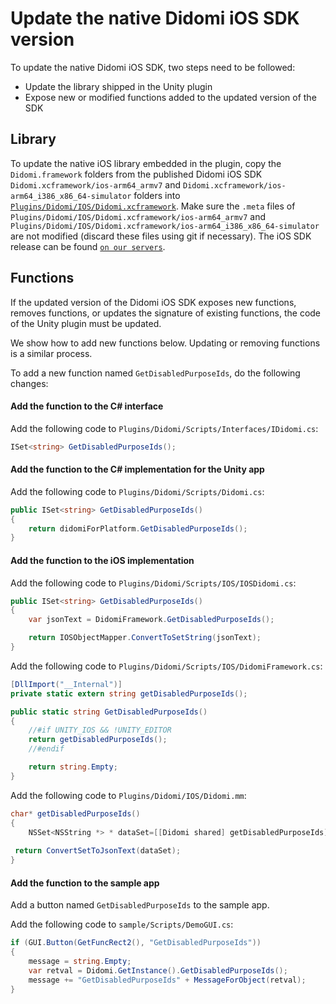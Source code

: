 # Update the native Didomi iOS SDK version

To update the native Didomi iOS SDK, two steps need to be followed:

- Update the library shipped in the Unity plugin
- Expose new or modified functions added to the updated version of the SDK

## Library

To update the native iOS library embedded in the plugin, copy the `Didomi.framework` folders from the published Didomi iOS SDK `Didomi.xcframework/ios-arm64_armv7` and `Didomi.xcframework/ios-arm64_i386_x86_64-simulator` folders into [`Plugins/Didomi/IOS/Didomi.xcframework`](../../source/Plugins/Didomi/IOS). Make sure the `.meta` files of `Plugins/Didomi/IOS/Didomi.xcframework/ios-arm64_armv7` and `Plugins/Didomi/IOS/Didomi.xcframework/ios-arm64_i386_x86_64-simulator` are not modified (discard these files using git if necessary).
The iOS SDK release can be found  [`on our servers`](https://developers.didomi.io/cmp/mobile-sdk/ios/setup#manually).

## Functions

If the updated version of the Didomi iOS SDK exposes new functions, removes functions, or updates the signature of existing functions, the code of the Unity plugin must be updated.

We show how to add new functions below. Updating or removing functions is a similar process.

To add a new function named `GetDisabledPurposeIds`, do the following changes:

#### Add the function to the C# interface

Add the following code to `Plugins/Didomi/Scripts/Interfaces/IDidomi.cs`:

```csharp
ISet<string> GetDisabledPurposeIds();
```

#### Add the function to the C# implementation for the Unity app

Add the following code to `Plugins/Didomi/Scripts/Didomi.cs`:

```csharp
public ISet<string> GetDisabledPurposeIds()
{
    return didomiForPlatform.GetDisabledPurposeIds();
}
```

#### Add the function to the iOS implementation

Add the following code to `Plugins/Didomi/Scripts/IOS/IOSDidomi.cs`:

```csharp
public ISet<string> GetDisabledPurposeIds()
{
    var jsonText = DidomiFramework.GetDisabledPurposeIds();

    return IOSObjectMapper.ConvertToSetString(jsonText);
}
```

Add the following code to `Plugins/Didomi/Scripts/IOS/DidomiFramework.cs`:

```csharp
[DllImport("__Internal")]
private static extern string getDisabledPurposeIds();

public static string GetDisabledPurposeIds()
{
    //#if UNITY_IOS && !UNITY_EDITOR
    return getDisabledPurposeIds();
    //#endif

    return string.Empty;
}
```

Add the following code to `Plugins/Didomi/IOS/Didomi.mm`:

```csharp
char* getDisabledPurposeIds()
{
    NSSet<NSString *> * dataSet=[[Didomi shared] getDisabledPurposeIds];
 
 return ConvertSetToJsonText(dataSet);
}
```

#### Add the function to the sample app

Add a button named `GetDisabledPurposeIds` to the sample app.

Add the following code to `sample/Scripts/DemoGUI.cs`:

```csharp
if (GUI.Button(GetFuncRect2(), "GetDisabledPurposeIds"))
{
    message = string.Empty;
    var retval = Didomi.GetInstance().GetDisabledPurposeIds();
    message += "GetDisabledPurposeIds" + MessageForObject(retval);
}
```
